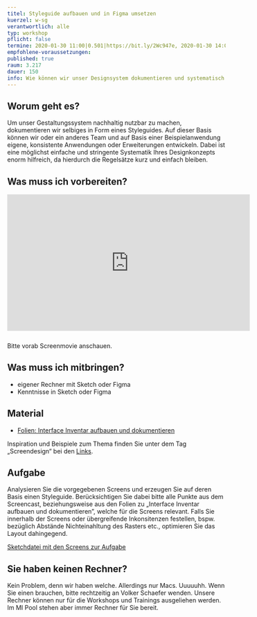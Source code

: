 ```yaml
---
titel: Styleguide aufbauen und in Figma umsetzen
kuerzel: w-sg
verantwortlich: alle
typ: workshop
pflicht: false
termine: 2020-01-30 11:00|0.501|https://bit.ly/2Wc947e, 2020-01-30 14:00|0.501|https://bit.ly/2CQscPx
empfohlene-voraussetzungen:
published: true
raum: 3.217
dauer: 150
info: Wie können wir unser Designsystem dokumentieren und systematisch in Sketch oder Figma abbilden?
---
```




## Worum geht es?
Um unser Gestaltungssystem nachhaltig nutzbar zu machen, dokumentieren wir selbiges in Form eines Styleguides. Auf dieser Basis können wir oder ein anderes Team und auf Basis einer Beispielanwendung eigene, konsistente Anwendungen oder Erweiterungen entwickeln. Dabei ist eine möglichst einfache und stringente Systematik Ihres Designkonzepts enorm hilfreich, da hierdurch die Regelsätze kurz und einfach bleiben.

## Was muss ich vorbereiten?
<iframe width="560" height="315" src="https://www.youtube.com/embed/201D2OjY3HA" frameborder="0" allow="accelerometer; autoplay; encrypted-media; gyroscope; picture-in-picture" allowfullscreen style="margin-bottom: 12px"></iframe>

Bitte vorab Screenmovie anschauen.

## Was muss ich mitbringen?
- eigener Rechner mit Sketch oder Figma
- Kenntnisse in Sketch oder Figma

## Material
- [Folien: Interface Inventar aufbauen und dokumentieren](../../download/workshops/interface-inventar-aufbauen/Interface-inventar-aufbauen-und-visualisieren.pdf)

Inspiration und Beispiele zum Thema finden Sie unter dem Tag „Screendesign“ bei den [Links](https://th-koeln.github.io/mi-bachelor-screendesign/links/).

## Aufgabe
Analysieren Sie die vorgegebenen Screens und erzeugen Sie auf deren Basis einen Styleguide.
Berücksichtigen Sie dabei bitte alle Punkte aus dem Screencast, beziehungsweise aus den Folien zu „Interface Inventar aufbauen und dokumentieren”, welche für die Screens relevant.
Falls Sie innerhalb der Screens oder übergreifende Inkonsitenzen festellen, bspw. bezüglich Abstände Nichteinahltung des Rasters etc., optimieren Sie das Layout dahingegend.

[Sketchdatei mit den Screens zur Aufgabe](../../download/trainings/styleguide-aufbauen/podcast-player.sketch)



## Sie haben keinen Rechner?
Kein Problem, denn wir haben welche. Allerdings nur Macs. Uuuuuhh. Wenn Sie einen brauchen, bitte rechtzeitig an Volker Schaefer wenden. Unsere Rechner können nur für die Workshops und Trainings ausgeliehen werden. Im MI Pool stehen aber immer Rechner für Sie bereit.
